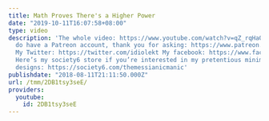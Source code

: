 ```yaml
---
title: Math Proves There's a Higher Power
date: "2019-10-11T16:07:58+08:00"
type: video
description: 'The whole video: https://www.youtube.com/watch?v=qZ_rqHaO3wY Yes, I
  do have a Patreon account, thank you for asking: https://www.patreon.com/themessianicmanic
  My Twitter: https://twitter.com/idiolekt My facebook: https://www.facebook.com/themessianicmanic/
  Here’s my society6 store if you’re interested in my pretentious minimalist poster
  designs: https://society6.com/themessianicmanic'
publishdate: "2018-08-11T21:11:50.000Z"
url: /tmm/2DB1tsy3seE/
providers:
  youtube:
    id: 2DB1tsy3seE
---
```

